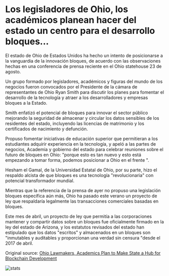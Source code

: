 # Los legisladores de Ohio, los académicos planean hacer del estado un centro para el desarrollo bloques...

El estado de Ohio de Estados Unidos ha hecho un intento de posicionarse a la vanguardia de la innovación bloques, de acuerdo con las observaciones hechas en una conferencia de prensa reciente en el Ohio statehouse 23 de agosto.

Un grupo formado por legisladores, académicos y figuras del mundo de los negocios fueron convocados por el Presidente de la cámara de representantes de Ohio Ryan Smith para discutir los planes para fomentar el desarrollo de la tecnología y atraer a los desarrolladores y empresas bloques a la Estado.

Smith enfatizó el potencial de bloques para innovar el sector público mejorando la seguridad de almacenar y circular los datos sensibles de los residentes del estado, incluyendo las licencias de matrimonio y los certificados de nacimiento y defunción.

Propuso fomentar iniciativas de educación superior que permitieran a los estudiantes adquirir experiencia en la tecnología, y apeló a las partes de negocios, Academia y gobierno del estado para celebrar reuniones sobre el futuro de bloques en Ohio: "porque esto es tan nuevo y esto está empezando a tomar forma, podemos posicionar a Ohio en el frente ".

Hesham el Gamal, de la Universidad Estatal de Ohio, por su parte, hizo el respaldo alcista de que bloques es una tecnología "revolucionaria" con potencial transformador mundial.

Mientras que la referencia de la prensa de ayer no propuso una legislación bloques específica aún más, Ohio ha pasado este verano un proyecto de ley que respaldaría legalmente las transacciones comerciales basadas en bloques.

Este mes de abril, un proyecto de ley que permitía a las corporaciones mantener y compartir datos sobre un bloques fue oficialmente firmado en la ley del estado de Arizona, y los estatutos revisados del estado han estipulado que los datos "escritos" y almacenados en un bloques son "inmutables y auditables y proporcionan una verdad sin censura "desde el 2017 de abril.

Original source: [Ohio Lawmakers, Academics Plan to Make State a Hub for Blockchain Development](https://cointelegraph.com/news/ohio-lawmakers-academics-plan-to-make-state-a-hub-for-blockchain-development)

![stats](https://c.statcounter.com/11760860/0/a89fa40b/1/ "stats")